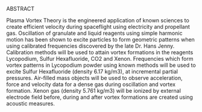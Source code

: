 ABSTRACT

Plasma Vortex Theory is the engineered application of known sciences to create efficient velocity
during spaceflight using electricity and propellant gas. Oscillation of granulate and liquid reagents 
using simple harmonic motion has been shown to excite particles to form geometric patterns when using
calibrated frequencies discovered by the late Dr. Hans Jenny. Calibration methods will be used to attain 
vortex formations in the reagents Lycopodium, Sulfur Hexafluoride, CO2 and Xenon. Frequencies which form 
vortex patterns in Lycopodium powder using known methods will be used to excite Sulfur Hexafluoride 
(density 6.17 kg/m3), at incremental partial pressures. Air-filled mass objects will be used to observe 
acceleration, force and velocity data for a dense gas during oscillation and vortex formation. 
Xenon gas (density 5.761 kg/m3) will be ionized by external electrode field before, during and after 
vortex formations are created using acoustic measures.
